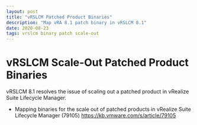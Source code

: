 ```yaml
---
layout: post
title: "vRSLCM Patched Product Binaries"
description: "Map vRA 8.1 patch binary in vRSLCM 8.1"
date: 2020-08-23
tags: vrslcm binary patch scale-out
---
```

# vRSLCM Scale-Out Patched Product Binaries

vRSLCM 8.1 resolves the issue of scaling out a patched product in vRealize Suite Lifecycle Manager.

* Mapping binaries for the scale out of patched products in vRealize Suite Lifecycle Manager (79105)
https://kb.vmware.com/s/article/79105